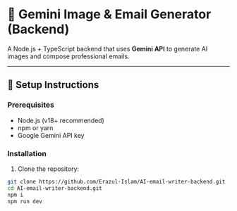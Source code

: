 # 🌟 Gemini Image & Email Generator (Backend)

A Node.js + TypeScript backend that uses **Gemini API** to generate AI images and compose professional emails.

---

## 🚀 Setup Instructions

### Prerequisites
- Node.js (v18+ recommended)
- npm or yarn
- Google Gemini API key

### Installation
1. Clone the repository:
```bash
git clone https://github.com/Erazul-Islam/AI-email-writer-backend.git
cd AI-email-writer-backend.git
npm i
npm run dev